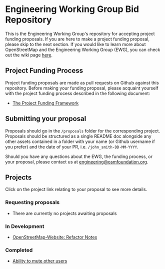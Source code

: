 # Engineering Working Group Bid Repository

This is the Engineering Working Group's repository for accepting project funding proposals. If you are here to make a project funding proposal, please skip to the next section. If you would like to learn more about OpenStreetMap and the Engineering Working Group (EWG), you can check out the wiki page [here](https://wiki.osmfoundation.org/wiki/Engineering_Working_Group).

## Project Funding Process

Project funding proposals are made as pull requests on Github against this repository. Before making your funding proposal, please acquaint yourself with the project funding process described in the following document:

* [The Project Funding Framework](https://wiki.osmfoundation.org/wiki/Engineering_Working_Group/Project_Funding_Framework)

## Submitting your proposal

Proposals should go in the `/proposals` folder for the corresponding project. Proposals should be structured as a single README doc alongside any other assets contained in a folder with your name (or Github username if you prefer) and the date of your PR, i.e. `/john_smith-DD-MM-YYYY`.

Should you have any questions about the EWG, the funding process, or your proposal, please contact us at [engineering@osmfoundation.org](mailto:engineering@osmfoundation.org).

## Projects

Click on the project link relating to your proposal to see more details.

### Requesting proposals

* There are currently no projects awaiting proposals

### In Development 

* [OpenStreetMap-Website: Refactor Notes](/projects/openstreetmap-website-notes-refactoring)

### Completed

* [Ability to mute other users](/projects/ability-to-mute-other-users)
